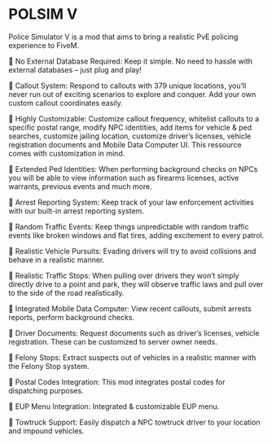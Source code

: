 # POLSIM V

Police Simulator V is a mod that aims to bring a realistic PvE policing experience to FiveM.

:small_blue_diamond: No External Database Required: Keep it simple. No need to hassle with external databases – just plug and play!

:small_blue_diamond: Callout System: Respond to callouts with 379 unique locations, you’ll never run out of exciting scenarios to explore and conquer. Add your own custom callout coordinates easily.

:small_blue_diamond: Highly Customizable: Customize callout frequency, whitelist callouts to a specific postal range, modify NPC identities, add items for vehicle & ped searches, customize jailing location, customize driver’s licenses, vehicle registration documents and Mobile Data Computer UI. This ressource comes with customization in mind.

:small_blue_diamond: Extended Ped Identities: When performing background checks on NPCs you will be able to view information such as firearms licenses, active warrants, previous events and much more.

:small_blue_diamond: Arrest Reporting System: Keep track of your law enforcement activities with our built-in arrest reporting system.

:small_blue_diamond: Random Traffic Events: Keep things unpredictable with random traffic events like broken windows and flat tires, adding excitement to every patrol.

:small_blue_diamond: Realistic Vehicle Pursuits: Evading drivers will try to avoid collisions and behave in a realistic manner.

:small_blue_diamond: Realistic Traffic Stops: When pulling over drivers they won’t simply directly drive to a point and park, they will observe traffic laws and pull over to the side of the road realistically.

:small_blue_diamond: Integrated Mobile Data Computer: View recent callouts, submit arrests reports, perform background checks.

:small_blue_diamond: Driver Documents: Request documents such as driver’s licenses, vehicle registration. These can be customized to server owner needs.

:small_blue_diamond: Felony Stops: Extract suspects out of vehicles in a realistic manner with the Felony Stop system.

:small_blue_diamond: Postal Codes Integration: This mod integrates postal codes for dispatching purposes.

:small_blue_diamond: EUP Menu Integration: Integrated & customizable EUP menu.

:small_blue_diamond: Towtruck Support: Easily dispatch a NPC towtruck driver to your location and impound vehicles.
